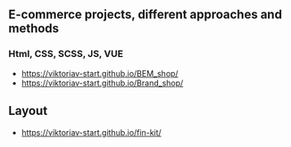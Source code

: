 ## E-commerce projects, different approaches and methods
### Html, CSS, SCSS, JS, VUE
- https://viktoriav-start.github.io/BEM_shop/
- https://viktoriav-start.github.io/Brand_shop/


## Layout 
- https://viktoriav-start.github.io/fin-kit/